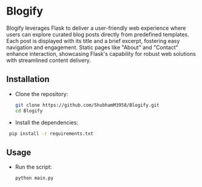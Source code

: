 # Blogify
 Blogify leverages Flask to deliver a user-friendly web experience where users can explore curated blog posts directly from predefined templates. Each post is displayed with its title and a brief excerpt, fostering easy navigation and engagement. Static pages like "About" and "Contact" enhance interaction, showcasing Flask's capability for robust web solutions with streamlined content delivery.

## Installation
* Clone the repository:
  ```bash
  git clone https://github.com/ShubhamM3958/Blogify.git
  cd Blogify

* Install the dependencies:
 ```bash
  pip install -r requirements.txt
```

## Usage
* Run the script:
  ```bash
  python main.py
